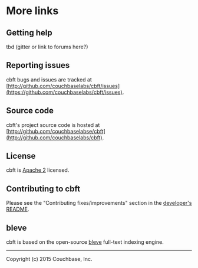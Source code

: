 # More links

## Getting help

tbd (gitter or link to forums here?)

## Reporting issues

cbft bugs and issues are tracked at [http://github.com/couchbaselabs/cbft/issues](https://github.com/couchbaselabs/cbft/issues).

## Source code

cbft's project source code is hosted at [http://github.com/couchbaselabse/cbft](http://github.com/couchbaselabs/cbft).

## License

cbft is [Apache 2](https://github.com/couchbaselabs/cbft/blob/master/LICENSE) licensed.

## Contributing to cbft

Please see the "Contributing fixes/improvements"
section in the
[developer's README](https://github.com/couchbaselabs/cbft/blob/master/README-dev.md).

## bleve

cbft is based on the open-source [bleve](http://blevesearch.com)
full-text indexing engine.

---

Copyright (c) 2015 Couchbase, Inc.
